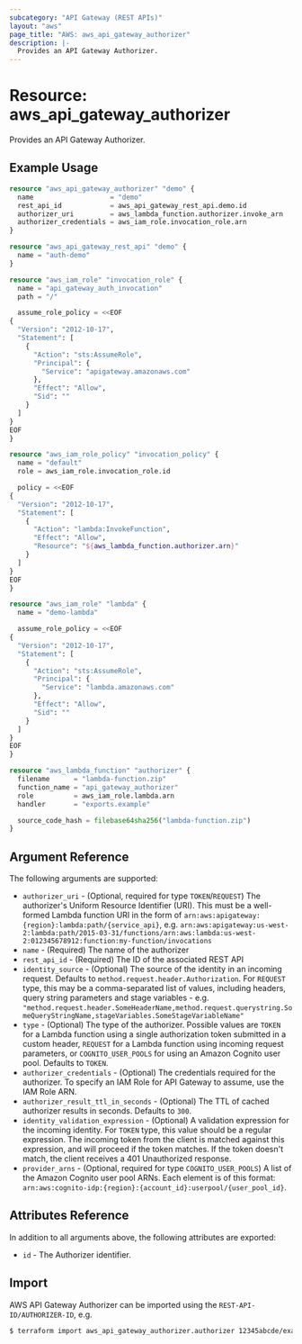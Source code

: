 ```yaml
---
subcategory: "API Gateway (REST APIs)"
layout: "aws"
page_title: "AWS: aws_api_gateway_authorizer"
description: |-
  Provides an API Gateway Authorizer.
---
```


# Resource: aws_api_gateway_authorizer

Provides an API Gateway Authorizer.

## Example Usage

```terraform
resource "aws_api_gateway_authorizer" "demo" {
  name                   = "demo"
  rest_api_id            = aws_api_gateway_rest_api.demo.id
  authorizer_uri         = aws_lambda_function.authorizer.invoke_arn
  authorizer_credentials = aws_iam_role.invocation_role.arn
}

resource "aws_api_gateway_rest_api" "demo" {
  name = "auth-demo"
}

resource "aws_iam_role" "invocation_role" {
  name = "api_gateway_auth_invocation"
  path = "/"

  assume_role_policy = <<EOF
{
  "Version": "2012-10-17",
  "Statement": [
    {
      "Action": "sts:AssumeRole",
      "Principal": {
        "Service": "apigateway.amazonaws.com"
      },
      "Effect": "Allow",
      "Sid": ""
    }
  ]
}
EOF
}

resource "aws_iam_role_policy" "invocation_policy" {
  name = "default"
  role = aws_iam_role.invocation_role.id

  policy = <<EOF
{
  "Version": "2012-10-17",
  "Statement": [
    {
      "Action": "lambda:InvokeFunction",
      "Effect": "Allow",
      "Resource": "${aws_lambda_function.authorizer.arn}"
    }
  ]
}
EOF
}

resource "aws_iam_role" "lambda" {
  name = "demo-lambda"

  assume_role_policy = <<EOF
{
  "Version": "2012-10-17",
  "Statement": [
    {
      "Action": "sts:AssumeRole",
      "Principal": {
        "Service": "lambda.amazonaws.com"
      },
      "Effect": "Allow",
      "Sid": ""
    }
  ]
}
EOF
}

resource "aws_lambda_function" "authorizer" {
  filename      = "lambda-function.zip"
  function_name = "api_gateway_authorizer"
  role          = aws_iam_role.lambda.arn
  handler       = "exports.example"

  source_code_hash = filebase64sha256("lambda-function.zip")
}
```

## Argument Reference

The following arguments are supported:

* `authorizer_uri` - (Optional, required for type `TOKEN`/`REQUEST`) The authorizer's Uniform Resource Identifier (URI). This must be a well-formed Lambda function URI in the form of `arn:aws:apigateway:{region}:lambda:path/{service_api}`,
 e.g. `arn:aws:apigateway:us-west-2:lambda:path/2015-03-31/functions/arn:aws:lambda:us-west-2:012345678912:function:my-function/invocations`
* `name` - (Required) The name of the authorizer
* `rest_api_id` - (Required) The ID of the associated REST API
* `identity_source` - (Optional) The source of the identity in an incoming request. Defaults to `method.request.header.Authorization`. For `REQUEST` type, this may be a comma-separated list of values, including headers, query string parameters and stage variables - e.g. `"method.request.header.SomeHeaderName,method.request.querystring.SomeQueryStringName,stageVariables.SomeStageVariableName"`
* `type` - (Optional) The type of the authorizer. Possible values are `TOKEN` for a Lambda function using a single authorization token submitted in a custom header, `REQUEST` for a Lambda function using incoming request parameters, or `COGNITO_USER_POOLS` for using an Amazon Cognito user pool. Defaults to `TOKEN`.
* `authorizer_credentials` - (Optional) The credentials required for the authorizer. To specify an IAM Role for API Gateway to assume, use the IAM Role ARN.
* `authorizer_result_ttl_in_seconds` - (Optional) The TTL of cached authorizer results in seconds. Defaults to `300`.
* `identity_validation_expression` - (Optional) A validation expression for the incoming identity. For `TOKEN` type, this value should be a regular expression. The incoming token from the client is matched against this expression, and will proceed if the token matches. If the token doesn't match, the client receives a 401 Unauthorized response.
* `provider_arns` - (Optional, required for type `COGNITO_USER_POOLS`) A list of the Amazon Cognito user pool ARNs. Each element is of this format: `arn:aws:cognito-idp:{region}:{account_id}:userpool/{user_pool_id}`.

## Attributes Reference

In addition to all arguments above, the following attributes are exported:

* `id` - The Authorizer identifier.

## Import

AWS API Gateway Authorizer can be imported using the `REST-API-ID/AUTHORIZER-ID`, e.g.

```sh
$ terraform import aws_api_gateway_authorizer.authorizer 12345abcde/example
```
